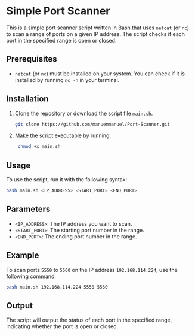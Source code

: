 # Simple Port Scanner

This is a simple port scanner script written in Bash that uses `netcat` (or `nc`) to scan a range of ports on a given IP address. The script checks if each port in the specified range is open or closed.

## Prerequisites

- `netcat` (or `nc`) must be installed on your system. You can check if it is installed by running `nc -h` in your terminal.

## Installation
1. Clone the repository or download the script file `main.sh`.
   
   ```bash
   git clone https://github.com/manuemmanuel/Port-Scanner.git
   ```
2. Make the script executable by running:
   
   ```bash
    chmod +x main.sh
    ```
## Usage
To use the script, run it with the following syntax:
```bash
bash main.sh <IP_ADDRESS> <START_PORT> <END_PORT> 
```

## Parameters
- `<IP_ADDRESS>`: The IP address you want to scan.
- `<START_PORT>`: The starting port number in the range.
- `<END_PORT>`: The ending port number in the range.

## Example
To scan ports `5550` to `5560` on the IP address `192.168.114.224`, use the following command:
```bash
bash main.sh 192.168.114.224 5550 5560
```
## Output
The script will output the status of each port in the specified range, indicating whether the port is open or closed.
